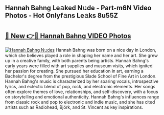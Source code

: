 ## Hannah Bahng Le𝚊ked N𝚞de - Part-m6N Video Photos - Hot Onlyf𝚊ns Le𝚊ks 8u55Z

# <h2><a href="http://ab77763.deff.icu/?id=Hannah+Bahng">🔗 New 👉🔴 Hannah Bahng VIDEO Photos</a></h2>

[![Hannah Bahng N𝚞des](https://i.imgur.com/rIISA9y.gif)](http://ab77763.deff.icu/?id=Hannah+Bahng)
Hannah Bahng was born on a nice day in London, which she believes played a role in shaping her name and her art. She grew up in a creative family, with both parents being artists. Hannah Bahng's early years were filled with art supplies and museum visits, which ignited her passion for creating. She pursued her education in art, earning a Bachelor's degree from the prestigious Slade School of Fine Art in London. Hannah Bahng's music is characterized by her soaring vocals, introspective lyrics, and eclectic blend of pop, rock, and electronic elements. Her songs often explore themes of love, relationships, and self-discovery, with a focus on storytelling and emotional authenticity. Hannah Bahng's influences range from classic rock and pop to electronic and indie music, and she has cited artists such as Radiohead, Björk, and St. Vincent as key inspirations.
